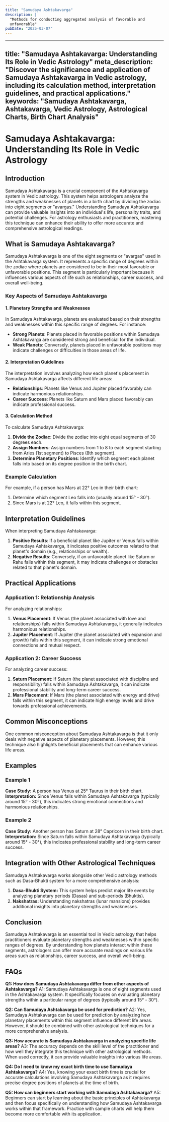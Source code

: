 ```yaml
---
title: "Samudaya Ashtakavarga"
description: |
  "Methods for conducting aggregated analysis of favorable and
  unfavorable"
pubDate: "2025-03-07"
---
```


---
title: "Samudaya Ashtakavarga: Understanding Its Role in Vedic Astrology"
meta_description: "Discover the significance and application of Samudaya Ashtakavarga in Vedic astrology, including its calculation method, interpretation guidelines, and practical applications."
keywords: "Samudaya Ashtakavarga, Ashtakavarga, Vedic Astrology, Astrological Charts, Birth Chart Analysis"
---

# Samudaya Ashtakavarga: Understanding Its Role in Vedic Astrology

## Introduction

Samudaya Ashtakavarga is a crucial component of the Ashtakavarga system in Vedic astrology. This system helps astrologers analyze the strengths and weaknesses of planets in a birth chart by dividing the zodiac into eight segments or "avargas." Understanding Samudaya Ashtakavarga can provide valuable insights into an individual's life, personality traits, and potential challenges. For astrology enthusiasts and practitioners, mastering this technique can enhance their ability to offer more accurate and comprehensive astrological readings.

## What is Samudaya Ashtakavarga?

Samudaya Ashtakavarga is one of the eight segments or "avargas" used in the Ashtakavarga system. It represents a specific range of degrees within the zodiac where planets are considered to be in their most favorable or unfavorable positions. This segment is particularly important because it influences various aspects of life such as relationships, career success, and overall well-being.

### Key Aspects of Samudaya Ashtakavarga

#### 1. **Planetary Strengths and Weaknesses**
In Samudaya Ashtakavarga, planets are evaluated based on their strengths and weaknesses within this specific range of degrees. For instance:
- **Strong Planets**: Planets placed in favorable positions within Samudaya Ashtakavarga are considered strong and beneficial for the individual.
- **Weak Planets**: Conversely, planets placed in unfavorable positions may indicate challenges or difficulties in those areas of life.

#### 2. **Interpretation Guidelines**
The interpretation involves analyzing how each planet's placement in Samudaya Ashtakavarga affects different life areas:
- **Relationships**: Planets like Venus and Jupiter placed favorably can indicate harmonious relationships.
- **Career Success**: Planets like Saturn and Mars placed favorably can indicate professional success.

#### 3. **Calculation Method**
To calculate Samudaya Ashtakavarga:
1. **Divide the Zodiac**: Divide the zodiac into eight equal segments of 30 degrees each.
2. **Assign Numbers**: Assign numbers from 1 to 8 to each segment starting from Aries (1st segment) to Pisces (8th segment).
3. **Determine Planetary Positions**: Identify which segment each planet falls into based on its degree position in the birth chart.

### Example Calculation

For example, if a person has Mars at 22° Leo in their birth chart:
1. Determine which segment Leo falls into (usually around 15° - 30°).
2. Since Mars is at 22° Leo, it falls within this segment.

## Interpretation Guidelines

When interpreting Samudaya Ashtakavarga:
1. **Positive Results**: If a beneficial planet like Jupiter or Venus falls within Samudaya Ashtakavarga, it indicates positive outcomes related to that planet's domain (e.g., relationships or wealth).
2. **Negative Results**: Conversely, if an unfavorable planet like Saturn or Rahu falls within this segment, it may indicate challenges or obstacles related to that planet's domain.

## Practical Applications

### Application 1: Relationship Analysis

For analyzing relationships:
1. **Venus Placement**: If Venus (the planet associated with love and relationships) falls within Samudaya Ashtakavarga, it generally indicates harmonious relationships.
2. **Jupiter Placement**: If Jupiter (the planet associated with expansion and growth) falls within this segment, it can indicate strong emotional connections and mutual respect.

### Application 2: Career Success

For analyzing career success:
1. **Saturn Placement**: If Saturn (the planet associated with discipline and responsibility) falls within Samudaya Ashtakavarga, it can indicate professional stability and long-term career success.
2. **Mars Placement**: If Mars (the planet associated with energy and drive) falls within this segment, it can indicate high energy levels and drive towards professional achievements.

## Common Misconceptions

One common misconception about Samudaya Ashtakavarga is that it only deals with negative aspects of planetary placements. However, this technique also highlights beneficial placements that can enhance various life areas.

## Examples

### Example 1

**Case Study:** A person has Venus at 25° Taurus in their birth chart.
**Interpretation:** Since Venus falls within Samudaya Ashtakavarga (typically around 15° - 30°), this indicates strong emotional connections and harmonious relationships.

### Example 2

**Case Study:** Another person has Saturn at 28° Capricorn in their birth chart.
**Interpretation:** Since Saturn falls within Samudaya Ashtakavarga (typically around 15° - 30°), this indicates professional stability and long-term career success.

## Integration with Other Astrological Techniques

Samudaya Ashtakavarga works alongside other Vedic astrology methods such as Dasa-Bhukti system for a more comprehensive analysis:
1. **Dasa-Bhukti System:** This system helps predict major life events by analyzing planetary periods (Dasas) and sub-periods (Bhuktis).
2. **Nakshatras:** Understanding nakshatras (lunar mansions) provides additional insights into planetary strengths and weaknesses.

## Conclusion

Samudaya Ashtakavarga is an essential tool in Vedic astrology that helps practitioners evaluate planetary strengths and weaknesses within specific ranges of degrees. By understanding how planets interact within these segments, astrologers can offer more accurate readings on various life areas such as relationships, career success, and overall well-being.

## FAQs

**Q1: How does Samudaya Ashtakavarga differ from other aspects of Ashtakavarga?**
A1: Samudaya Ashtakavarga is one of eight segments used in the Ashtakavarga system. It specifically focuses on evaluating planetary strengths within a particular range of degrees (typically around 15° - 30°).

**Q2: Can Samudaya Ashtakavarga be used for prediction?**
A2: Yes, Samudaya Ashtakavarga can be used for prediction by analyzing how planetary placements within this segment influence different life areas. However, it should be combined with other astrological techniques for a more comprehensive analysis.

**Q3: How accurate is Samudaya Ashtakavarga in analyzing specific life areas?**
A3: The accuracy depends on the skill level of the practitioner and how well they integrate this technique with other astrological methods. When used correctly, it can provide valuable insights into various life areas.

**Q4: Do I need to know my exact birth time to use Samudaya Ashtakavarga?**
A4: Yes, knowing your exact birth time is crucial for accurate calculations involving Samudaya Ashtakavarga as it requires precise degree positions of planets at the time of birth.

**Q5: How can beginners start working with Samudaya Ashtakavarga?**
A5: Beginners can start by learning about the basic principles of Ashtakavarga and then focus specifically on understanding how Samudaya Ashtakavarga works within that framework. Practice with sample charts will help them become more comfortable with its application.